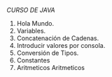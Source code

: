 *CURSO DE JAVA*

1. Hola Mundo.
2. Variables.
3. Concatenación de Cadenas.
4. Introducir valores por consola.
5. Conversión de Tipos.
6. Constantes
7. Aritmeticos Aritmeticos